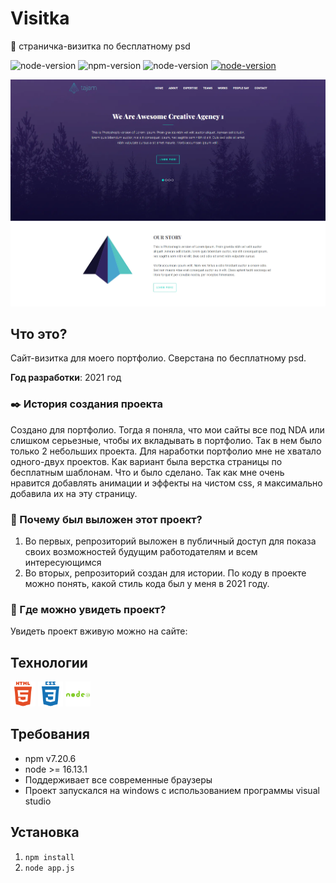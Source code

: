 # Visitka
🌚 страничка-визитка по бесплатному psd

![node-version](https://img.shields.io/badge/license-MIT-blue)
![npm-version](https://img.shields.io/badge/npm-7.20.6-red) 
![node-version](https://img.shields.io/badge/node->=16.13.1-green)
[![node-version](https://img.shields.io/badge/watch-live-blueviolet)](https://github.com/swenli)<!-- ccылка на проект -->

<div align="center">
<img src="public/images/visitka-1.png" width="600px">
</div>

## Что это?

Cайт-визитка для моего портфолио. Сверстана по бесплатному psd.

**Год разработки**: 2021 год

### ✒️ История создания проекта
Создано для портфолио. Тогда я поняла, что мои сайты все под NDA или слишком серьезные, чтобы их вкладывать в портфолио. Так в нем было только 2 небольших проекта. Для наработки портфолио мне не хватало одного-двух проектов. Как вариант была верстка страницы по бесплатным шаблонам. Что и было сделано. Так как мне очень нравится добавлять анимации и эффекты на чистом css, я максимально добавила их на эту страницу. 

### 🔎 Почему был выложен этот проект?

1. Во первых, репрозиторий выложен в публичный доступ для показа своих возможностей будущим работодателям и всем интересующимся
2. Во вторых, репрозиторий создан для истории. По коду в проекте можно понять, какой стиль кода был у меня в 2021 году.

### 👀 Где можно увидеть проект?
Увидеть проект вживую можно на сайте: <!-- ccылка на проект -->

## Технологии
<img src="https://raw.githubusercontent.com/devicons/devicon/1119b9f84c0290e0f0b38982099a2bd027a48bf1/icons/html5/html5-plain-wordmark.svg" width="40px">
<img src="https://raw.githubusercontent.com/devicons/devicon/1119b9f84c0290e0f0b38982099a2bd027a48bf1/icons/css3/css3-plain-wordmark.svg" width="40px">
<img src="https://raw.githubusercontent.com/devicons/devicon/1119b9f84c0290e0f0b38982099a2bd027a48bf1/icons/nodejs/nodejs-plain-wordmark.svg" width="40px"></img>

## Требования
- npm v7.20.6
- node >= 16.13.1
- Поддерживает все современные браузеры
- Проект запускался на windows с использованием программы visual studio

## Установка

1. `npm install`
2. `node app.js`